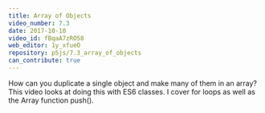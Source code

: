 ```yaml
---
title: Array of Objects
video_number: 7.3
date: 2017-10-10
video_id: fBqaA7zRO58
web_editor: 1y_xfueO
repository: p5js/7.3_array_of_objects
can_contribute: true
---
```


How can you duplicate a single object and make many of them in an array?  This video looks at doing this with ES6 classes. I cover for loops as well as the  Array function push().